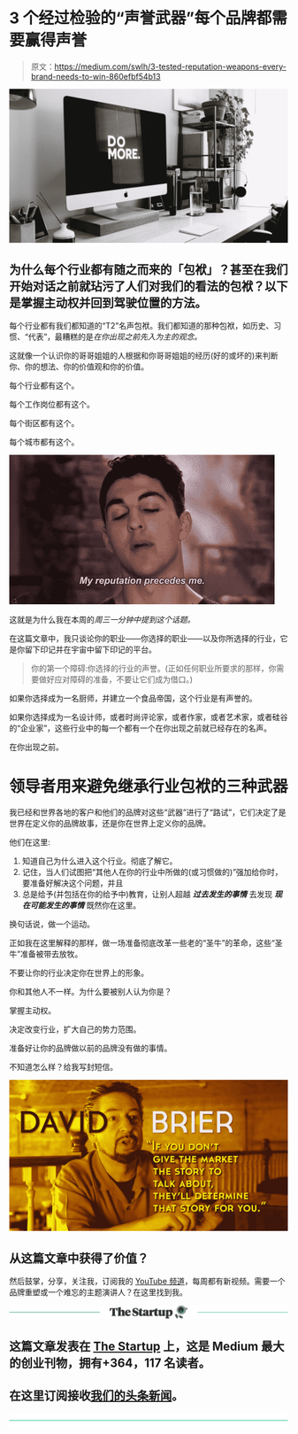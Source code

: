 # 3 个经过检验的“声誉武器”每个品牌都需要赢得声誉

> 原文：<https://medium.com/swlh/3-tested-reputation-weapons-every-brand-needs-to-win-860efbf54b13>

![](img/6803a0dd0c1d5229bf14b2d5047ea1d6.png)

## 为什么每个行业都有随之而来的「包袱」？甚至在我们开始对话之前就玷污了人们对我们的看法的包袱？以下是掌握主动权并回到驾驶位置的方法。

每个行业都有我们都知道的“T2”名声包袱。我们都知道的那种包袱，如历史、习惯、“代表”，最糟糕的是*在你出现之前先入为主的观念。*

这就像一个认识你的哥哥姐姐的人根据和你哥哥姐姐的经历(好的或坏的)来判断你、你的想法、你的价值观和你的价值。

每个行业都有这个。

每个工作岗位都有这个。

每个街区都有这个。

每个城市都有这个。

![](img/ba60570f058dbf8b7fdef8a7569c81d5.png)

这就是为什么我在本周的*周三一分钟中提到这个话题。*

在这篇文章中，我只谈论你的职业——你选择的职业——以及你所选择的行业，它是你留下印记并在宇宙中留下印记的平台。

> 你的第一个障碍:你选择的行业的声誉。(正如任何职业所要求的那样，你需要做好应对障碍的准备，不要让它们成为借口。)

如果你选择成为一名厨师，并建立一个食品帝国，这个行业是有声誉的。

如果你选择成为一名设计师，或者时尚评论家，或者作家，或者艺术家，或者硅谷的“企业家”，这些行业中的每一个都有一个在你出现之前就已经存在的名声。

在你出现之前。

# 领导者用来避免继承行业包袱的三种武器

我已经和世界各地的客户和他们的品牌对这些“武器”进行了“路试”，它们决定了是世界在定义你的品牌故事，还是你在世界上定义你的品牌。

他们在这里:

1.  知道自己为什么进入这个行业。彻底了解它。
2.  记住，当人们试图把“其他人在你的行业中所做的(或习惯做的)”强加给你时，要准备好解决这个问题，并且
3.  总是给予(并包括在你的给予中)教育，让别人超越 ***过去发生的事情*** 去发现 ***现在可能发生的事情*** 既然你在这里。

换句话说，做一个运动。

正如我在这里解释的那样，做一场准备彻底改革一些老的“圣牛”的革命，这些“圣牛”准备被带去放牧。

不要让你的行业决定你在世界上的形象。

你和其他人不一样。为什么要被别人认为你是？

掌握主动权。

决定改变行业，扩大自己的势力范围。

准备好让你的品牌做以前的品牌没有做的事情。

不知道怎么样？给我写封短信。

![](img/2a2c2c16933729c1bbc8790acda06665.png)

## 从这篇文章中获得了价值？
然后鼓掌，分享，关注我，订阅我的 [YouTube 频道](https://www.youtube.com/user/headmusik)，每周都有新视频。需要一个品牌重塑或一个难忘的主题演讲人？在这里找到我。

[![](img/308a8d84fb9b2fab43d66c117fcc4bb4.png)](https://medium.com/swlh)

## 这篇文章发表在 [The Startup](https://medium.com/swlh) 上，这是 Medium 最大的创业刊物，拥有+364，117 名读者。

## 在这里订阅接收[我们的头条新闻](http://growthsupply.com/the-startup-newsletter/)。

[![](img/b0164736ea17a63403e660de5dedf91a.png)](https://medium.com/swlh)